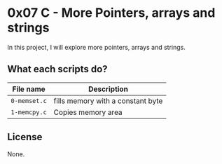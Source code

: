 # 0x07 C - More Pointers, arrays and strings

In this project, I will explore more pointers, arrays and strings.

## What each scripts do?

| File name | Description |
|--- |---| 
|`0-memset.c`| fills memory with a constant byte |
| `1-memcpy.c`| Copies memory area |
## License

None.
